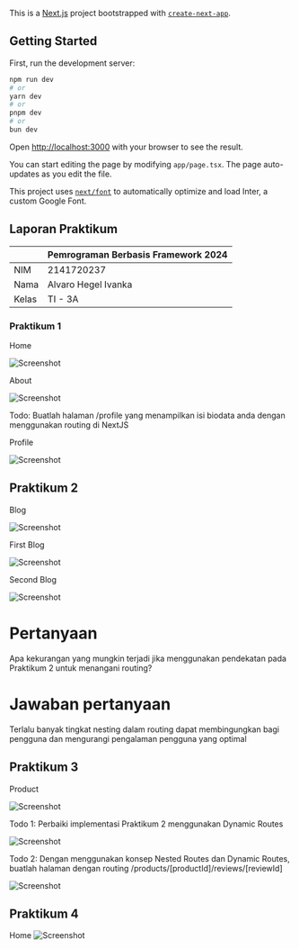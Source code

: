 This is a [Next.js](https://nextjs.org/) project bootstrapped with [`create-next-app`](https://github.com/vercel/next.js/tree/canary/packages/create-next-app).

## Getting Started

First, run the development server:

```bash
npm run dev
# or
yarn dev
# or
pnpm dev
# or
bun dev
```

Open [http://localhost:3000](http://localhost:3000) with your browser to see the result.

You can start editing the page by modifying `app/page.tsx`. The page auto-updates as you edit the file.

This project uses [`next/font`](https://nextjs.org/docs/basic-features/font-optimization) to automatically optimize and load Inter, a custom Google Font.

## Laporan Praktikum

|  | Pemrograman Berbasis Framework 2024 |
|--|--|
| NIM |  2141720237|
| Nama |  Alvaro Hegel Ivanka |
| Kelas | TI - 3A |


### Praktikum 1

Home

![Screenshot](asset/01.png)

About

![Screenshot](asset/02.png)

Todo: Buatlah halaman /profile yang menampilkan isi biodata anda dengan menggunakan routing di NextJS

Profile

![Screenshot](asset/03.png)

## Praktikum 2

Blog

![Screenshot](asset/04.png)

First Blog 

![Screenshot](asset/05.png)

Second Blog 

![Screenshot](asset/06.png)

# Pertanyaan 
Apa kekurangan yang mungkin terjadi jika menggunakan pendekatan pada Praktikum 2 untuk menangani routing?

# Jawaban pertanyaan
Terlalu banyak tingkat nesting dalam routing dapat membingungkan bagi pengguna dan mengurangi pengalaman pengguna yang optimal

## Praktikum 3

Product

![Screenshot](asset/07.png)

Todo 1: Perbaiki implementasi Praktikum 2 menggunakan Dynamic Routes

![Screenshot](asset/08.png)

Todo 2: Dengan menggunakan konsep Nested Routes dan Dynamic Routes, buatlah halaman dengan routing /products/[productId]/reviews/[reviewId]

![Screenshot](asset/09.png)

## Praktikum 4

Home
![Screenshot](asset/10.png)
